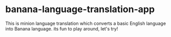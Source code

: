 # banana-language-translation-app

This is minion language translation which converts a basic English language into Banana language. its fun to play around, let's try!
